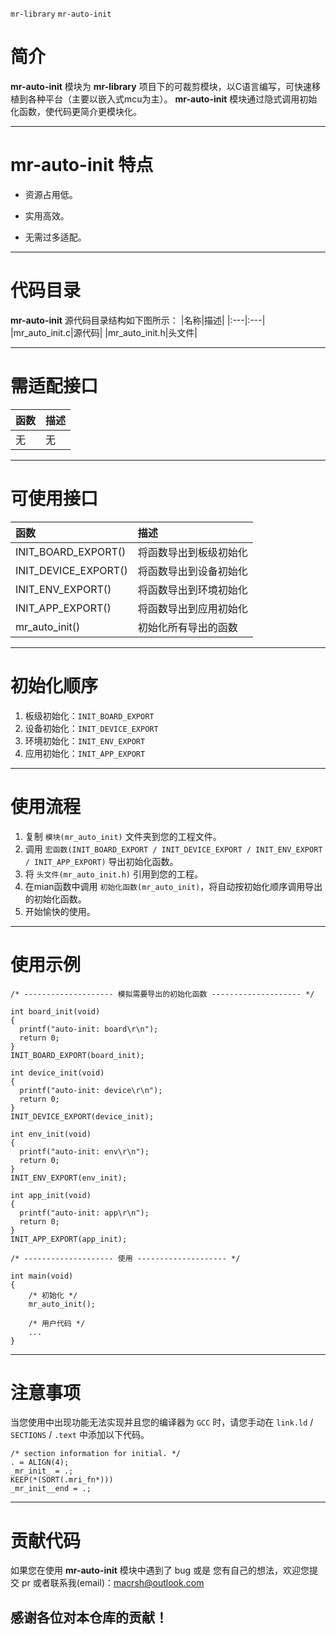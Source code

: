 ﻿﻿`mr-library` `mr-auto-init`
# 简介
**mr-auto-init** 模块为 **mr-library** 项目下的可裁剪模块，以C语言编写，可快速移植到各种平台（主要以嵌入式mcu为主）。
**mr-auto-init** 模块通过隐式调用初始化函数，使代码更简介更模块化。


----------
# **mr-auto-init** 特点
* 资源占用低。
- 实用高效。
* 无需过多适配。

----------

# 代码目录
**mr-auto-init** 源代码目录结构如下图所示：
|名称|描述|
|:---|:---|
|mr_auto_init.c|源代码|
|mr_auto_init.h|头文件|


----------


# 需适配接口
|函数|描述|
|:---|:---|
|无|无|



----------


# 可使用接口
|函数|描述|
|:---|:---|
|INIT_BOARD_EXPORT()|将函数导出到板级初始化|
|INIT_DEVICE_EXPORT()|将函数导出到设备初始化|
|INIT_ENV_EXPORT()|将函数导出到环境初始化|
|INIT_APP_EXPORT()|将函数导出到应用初始化|
|mr_auto_init()|初始化所有导出的函数|



----------


# 初始化顺序

 1. 板级初始化：`INIT_BOARD_EXPORT`
 2. 设备初始化：`INIT_DEVICE_EXPORT`
 3. 环境初始化：`INIT_ENV_EXPORT`
 4. 应用初始化：`INIT_APP_EXPORT`
 
----------

# 使用流程
1. 复制 `模块(mr_auto_init)` 文件夹到您的工程文件。
2. 调用 `宏函数(INIT_BOARD_EXPORT / INIT_DEVICE_EXPORT / INIT_ENV_EXPORT / INIT_APP_EXPORT)` 导出初始化函数。
3. 将 `头文件(mr_auto_init.h)` 引用到您的工程。
4. 在mian函数中调用 `初始化函数(mr_auto_init)`，将自动按初始化顺序调用导出的初始化函数。
5. 开始愉快的使用。


----------


# 使用示例
```
/* -------------------- 模拟需要导出的初始化函数 -------------------- */

int board_init(void)
{
  printf("auto-init: board\r\n");
  return 0;
}
INIT_BOARD_EXPORT(board_init);

int device_init(void)
{
  printf("auto-init: device\r\n");
  return 0;
}
INIT_DEVICE_EXPORT(device_init);

int env_init(void)
{
  printf("auto-init: env\r\n");
  return 0;
}
INIT_ENV_EXPORT(env_init);

int app_init(void)
{
  printf("auto-init: app\r\n");
  return 0;
}
INIT_APP_EXPORT(app_init);

/* -------------------- 使用 -------------------- */

int main(void)
{
    /* 初始化 */
    mr_auto_init();
    
    /* 用户代码 */
    ...
}

```


----------

# 注意事项
当您使用中出现功能无法实现并且您的编译器为 `GCC` 时，请您手动在 `link.ld` / `SECTIONS` / `.text` 中添加以下代码。
```
/* section information for initial. */
. = ALIGN(4);
_mr_init_ = .;
KEEP(*(SORT(.mri_fn*)))
_mr_init__end = .;
```

----------


# 贡献代码
如果您在使用 **mr-auto-init** 模块中遇到了 bug 或是 您有自己的想法，欢迎您提交 pr 或者联系我(email)：macrsh@outlook.com

## 感谢各位对本仓库的贡献！